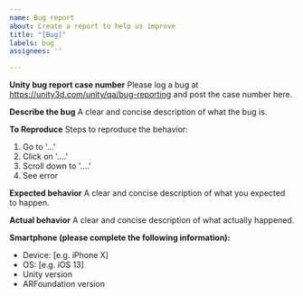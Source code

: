 ```yaml
---
name: Bug report
about: Create a report to help us improve
title: "[Bug]"
labels: bug
assignees: ''

---
```


**Unity bug report case number**
Please log a bug at https://unity3d.com/unity/qa/bug-reporting and post the case number here.

**Describe the bug**
A clear and concise description of what the bug is.

**To Reproduce**
Steps to reproduce the behavior:
1. Go to '...'
2. Click on '....'
3. Scroll down to '....'
4. See error

**Expected behavior**
A clear and concise description of what you expected to happen.

**Actual behavior**
A clear and concise description of what actually happened.

**Smartphone (please complete the following information):**
 - Device: [e.g. iPhone X]
 - OS: [e.g. iOS 13]
 - Unity version
 - ARFoundation version
